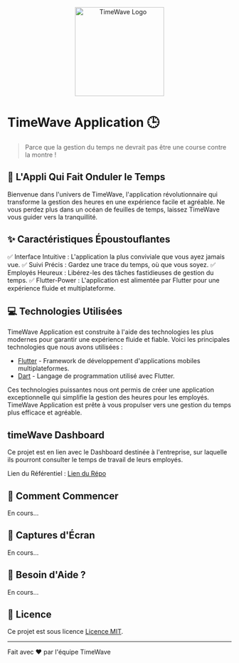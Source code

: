 <p align="center">
  <img src="https://your-awesome-timewave-logo.png" alt="TimeWave Logo" width="200" height="200">
</p>

# TimeWave Application 🕒

> Parce que la gestion du temps ne devrait pas être une course contre la montre !

## 🚀 L'Appli Qui Fait Onduler le Temps

Bienvenue dans l'univers de TimeWave, l'application révolutionnaire qui transforme la gestion des heures en une expérience facile et agréable. Ne vous perdez plus dans un océan de feuilles de temps, laissez TimeWave vous guider vers la tranquillité.

## ✨ Caractéristiques Époustouflantes

✅ Interface Intuitive : L'application la plus conviviale que vous ayez jamais vue.
✅ Suivi Précis : Gardez une trace du temps, où que vous soyez.
✅ Employés Heureux : Libérez-les des tâches fastidieuses de gestion du temps.
✅ Flutter-Power : L'application est alimentée par Flutter pour une expérience fluide et multiplateforme.

## 💻 Technologies Utilisées

TimeWave Application est construite à l'aide des technologies les plus modernes pour garantir une expérience fluide et fiable. Voici les principales technologies que nous avons utilisées :

- [Flutter](https://flutter.dev/) - Framework de développement d'applications mobiles multiplateformes.
- [Dart](https://dart.dev/) - Langage de programmation utilisé avec Flutter.

Ces technologies puissantes nous ont permis de créer une application exceptionnelle qui simplifie la gestion des heures pour les employés. TimeWave Application est prête à vous propulser vers une gestion du temps plus efficace et agréable.

## timeWave Dashboard

Ce projet est en lien avec le Dashboard destinée à l'entreprise, sur laquelle ils pourront consulter le temps de travail de leurs employés.

Lien du Référentiel : [Lien du Répo](https://github.com/rilbo/timewave)

## 🚀 Comment Commencer

En cours...

## 📸 Captures d'Écran

En cours...

## 🚧 Besoin d'Aide ?

En cours...

## 📝 Licence

Ce projet est sous licence [Licence MIT](LICENSE).

---

Fait avec ❤️ par l'équipe TimeWave
